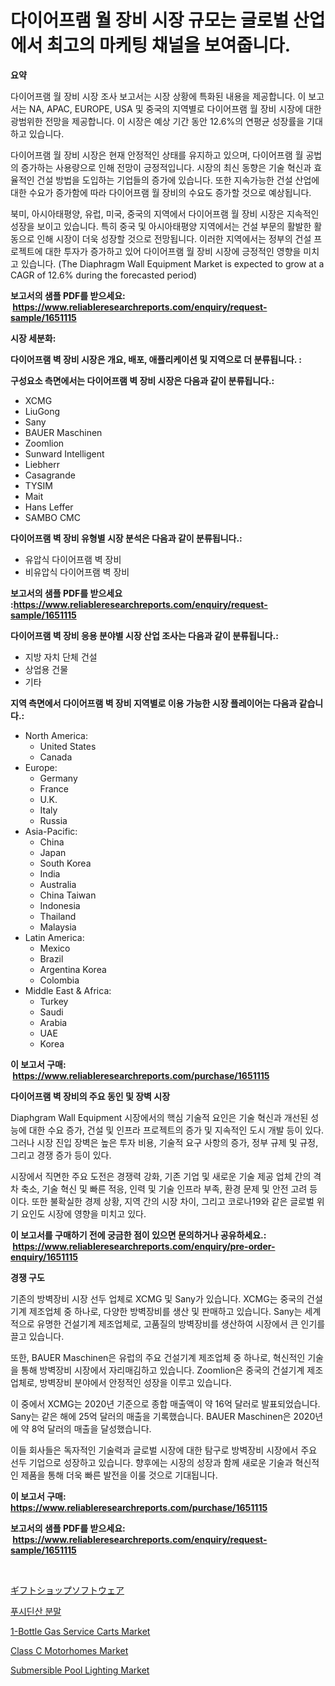<p><h1>다이어프램 월 장비 시장 규모는 글로벌 산업에서 최고의 마케팅 채널을 보여줍니다.</h1></p><p><strong>요약</strong></p>
<p><p>다이어프램 월 장비 시장 조사 보고서는 시장 상황에 특화된 내용을 제공합니다. 이 보고서는 NA, APAC, EUROPE, USA 및 중국의 지역별로 다이어프램 월 장비 시장에 대한 광범위한 전망을 제공합니다. 이 시장은 예상 기간 동안 12.6%의 연평균 성장률을 기대하고 있습니다.</p><p>다이어프램 월 장비 시장은 현재 안정적인 상태를 유지하고 있으며, 다이어프램 월 공법의 증가하는 사용량으로 인해 전망이 긍정적입니다. 시장의 최신 동향은 기술 혁신과 효율적인 건설 방법을 도입하는 기업들의 증가에 있습니다. 또한 지속가능한 건설 산업에 대한 수요가 증가함에 따라 다이어프램 월 장비의 수요도 증가할 것으로 예상됩니다.</p><p>북미, 아시아태평양, 유럽, 미국, 중국의 지역에서 다이어프램 월 장비 시장은 지속적인 성장을 보이고 있습니다. 특히 중국 및 아시아태평양 지역에서는 건설 부문의 활발한 활동으로 인해 시장이 더욱 성장할 것으로 전망됩니다. 이러한 지역에서는 정부의 건설 프로젝트에 대한 투자가 증가하고 있어 다이어프램 월 장비 시장에 긍정적인 영향을 미치고 있습니다.  (The Diaphragm Wall Equipment Market is expected to grow at a CAGR of 12.6% during the forecasted period)</p></p>
<p><strong>보고서의 샘플 PDF를 받으세요: &nbsp;<a href="https://www.reliableresearchreports.com/enquiry/request-sample/1651115">https://www.reliableresearchreports.com/enquiry/request-sample/1651115</a></strong></p>
<p><strong>시장 세분화:</strong></p>
<p><strong> 다이어프램 벽 장비 시장은 개요, 배포, 애플리케이션 및 지역으로 더 분류됩니다. :</strong></p>
<p><strong>구성요소 측면에서는 다이어프램 벽 장비 시장은 다음과 같이 분류됩니다.:</strong></p>
<p><ul><li>XCMG</li><li>LiuGong</li><li>Sany</li><li>BAUER Maschinen</li><li>Zoomlion</li><li>Sunward Intelligent</li><li>Liebherr</li><li>Casagrande</li><li>TYSIM</li><li>Mait</li><li>Hans Leffer</li><li>SAMBO CMC</li></ul></p>
<p><strong> 다이어프램 벽 장비 유형별 시장 분석은 다음과 같이 분류됩니다.:</strong></p>
<p><ul><li>유압식 다이어프램 벽 장비</li><li>비유압식 다이어프램 벽 장비</li></ul></p>
<p><strong>보고서의 샘플 PDF를 받으세요 :<a href="https://www.reliableresearchreports.com/enquiry/request-sample/1651115">https://www.reliableresearchreports.com/enquiry/request-sample/1651115</a></strong></p>
<p><strong> 다이어프램 벽 장비 응용 분야별 시장 산업 조사는 다음과 같이 분류됩니다.:</strong></p>
<p><ul><li>지방 자치 단체 건설</li><li>상업용 건물</li><li>기타</li></ul></p>
<p><strong>지역 측면에서 다이어프램 벽 장비 지역별로 이용 가능한 시장 플레이어는 다음과 같습니다.:</strong></p>
<p><ul>
    <li>
        North America:
        <ul>
            <li>United States</li>
            <li>Canada</li>
        </ul>
    </li>
    <li>
        Europe:
        <ul>
            <li>Germany</li>
            <li>France</li>
            <li>U.K.</li>
            <li>Italy</li>
            <li>Russia</li>
        </ul>
    </li>
    <li>
        Asia-Pacific:
        <ul>
            <li>China</li>
            <li>Japan</li>
            <li>South Korea</li>
            <li>India</li>
            <li>Australia</li>
            <li>China Taiwan</li>
            <li>Indonesia</li>
            <li>Thailand</li>
            <li>Malaysia</li>
        </ul>
    </li>
    <li>
        Latin America:
        <ul>
            <li>Mexico</li>
            <li>Brazil</li>
            <li>Argentina Korea</li>
            <li>Colombia</li>
        </ul>
    </li>
    <li>
        Middle East & Africa:
        <ul>
            <li>Turkey</li>
            <li>Saudi</li>
            <li>Arabia</li>
            <li>UAE</li>
            <li>Korea</li>
        </ul>
    </li>
    </ul></p>
<p><strong>이 보고서 구매: &nbsp;<a href="https://www.reliableresearchreports.com/purchase/1651115">https://www.reliableresearchreports.com/purchase/1651115</a></strong></p>
<p><strong>다이어프램 벽 장비의 주요 동인 및 장벽 시장</strong></p>
<p><p>Diaphgram Wall Equipment 시장에서의 핵심 기술적 요인은 기술 혁신과 개선된 성능에 대한 수요 증가, 건설 및 인프라 프로젝트의 증가 및 지속적인 도시 개발 등이 있다. 그러나 시장 진입 장벽은 높은 투자 비용, 기술적 요구 사항의 증가, 정부 규제 및 규정, 그리고 경쟁 증가 등이 있다.</p><p>시장에서 직면한 주요 도전은 경쟁력 강화, 기존 기업 및 새로운 기술 제공 업체 간의 격차 축소, 기술 혁신 및 빠른 적응, 인력 및 기술 인프라 부족, 환경 문제 및 안전 고려 등이다. 또한 불확실한 경제 상황, 지역 간의 시장 차이, 그리고 코로나19와 같은 글로벌 위기 요인도 시장에 영향을 미치고 있다.</p></p>
<p><strong>이 보고서를 구매하기 전에 궁금한 점이 있으면 문의하거나 공유하세요.: &nbsp;<a href="https://www.reliableresearchreports.com/enquiry/pre-order-enquiry/1651115">https://www.reliableresearchreports.com/enquiry/pre-order-enquiry/1651115</a></strong></p>
<p><strong>경쟁 구도</strong></p>
<p><p>기존의 방벽장비 시장 선두 업체로 XCMG 및 Sany가 있습니다. XCMG는 중국의 건설기계 제조업체 중 하나로, 다양한 방벽장비를 생산 및 판매하고 있습니다. Sany는 세계적으로 유명한 건설기계 제조업체로, 고품질의 방벽장비를 생산하여 시장에서 큰 인기를 끌고 있습니다.</p><p>또한, BAUER Maschinen은 유럽의 주요 건설기계 제조업체 중 하나로, 혁신적인 기술을 통해 방벽장비 시장에서 자리매김하고 있습니다. Zoomlion은 중국의 건설기계 제조업체로, 방벽장비 분야에서 안정적인 성장을 이루고 있습니다.</p><p>이 중에서 XCMG는 2020년 기준으로 종합 매출액이 약 16억 달러로 발표되었습니다. Sany는 같은 해에 25억 달러의 매출을 기록했습니다. BAUER Maschinen은 2020년에 약 8억 달러의 매출을 달성했습니다.</p><p>이들 회사들은 독자적인 기술력과 글로벌 시장에 대한 탐구로 방벽장비 시장에서 주요 선두 기업으로 성장하고 있습니다. 향후에는 시장의 성장과 함께 새로운 기술과 혁신적인 제품을 통해 더욱 빠른 발전을 이룰 것으로 기대됩니다.</p></p>
<p><strong>이 보고서 구매: &nbsp; <a href="https://www.reliableresearchreports.com/purchase/1651115">https://www.reliableresearchreports.com/purchase/1651115</a></strong></p>
<p><strong>보고서의 샘플 PDF를 받으세요: &nbsp;<a href="https://www.reliableresearchreports.com/enquiry/request-sample/1651115">https://www.reliableresearchreports.com/enquiry/request-sample/1651115</a></strong><strong></strong></p>
<p>&nbsp;</p>
<p><p><a href="https://github.com/AaronVargas43/Market-Research-Report-List-1/blob/main/513329011325.md">ギフトショップソフトウェア</a></p><p><a href="https://github.com/vs2869dizt0/Market-Research-Report-List-1/blob/main/417747110280.md">푸시딘산 분말</a></p><p><a href="https://www.linkedin.com/pulse/1-bottle-gas-service-carts-market-furnish-information-size-wuy9f?trackingId=j5Zu6o4pmnxeE65vko1Adw%3D%3D">1-Bottle Gas Service Carts Market</a></p><p><a href="https://issuu.com/reportprime-2/docs/class-c-motorhomes-market-size-2030.pptx">Class C Motorhomes Market</a></p><p><a href="https://github.com/RichRobinson5/Market-Research-Report-List-4/blob/main/submersible-pool-lighting-market.md">Submersible Pool Lighting Market</a></p></p>
